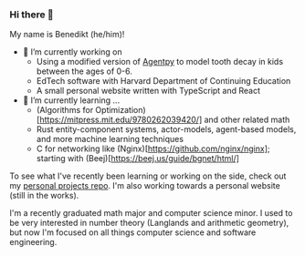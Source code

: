 ### Hi there 👋

My name is Benedikt (he/him)!

- 🔭 I’m currently working on
  - Using a modified version of [Agentpy](https://github.com/JoelForamitti/agentpy) to model tooth decay in kids between the ages of 0-6.
  - EdTech software with Harvard Department of Continuing Education
  - A small personal website written with TypeScript and React
- 🌱 I’m currently learning ...
  - (Algorithms for Optimization)[https://mitpress.mit.edu/9780262039420/] and other related math
  - Rust entity-component systems, actor-models, agent-based models, and more machine learning techniques
  - C for networking like (Nginx)[https://github.com/nginx/nginx]; starting with (Beej)[https://beej.us/guide/bgnet/html/]

To see what I've recently been learning or working on the side, check out my [personal projects repo](https://github.com/Benni-Math/personal_projects). I'm also working towards a personal website (still in the works).

I'm a recently graduated math major and computer science minor. I used to be very interested in number theory (Langlands and arithmetic geometry), but now I'm focused on all things computer science and software engineering.

<!--
**Benni-Math/Benni-Math** is a ✨ _special_ ✨ repository because its `README.md` (this file) appears on your GitHub profile.

Here are some ideas to get you started:

- 👯 I’m looking to collaborate on ...
- 🤔 I’m looking for help with ...
- 💬 Ask me about ...
- 📫 How to reach me: ...
- 😄 Pronouns: ...
- ⚡ Fun fact: ...
-->
